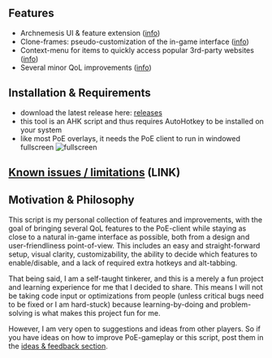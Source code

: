 ## Features
- Archnemesis UI & feature extension ([info](https://github.com/Lailloken/Lailloken-UI/wiki/Archnemesis))
- Clone-frames: pseudo-customization of the in-game interface ([info](https://github.com/Lailloken/Lailloken-UI/wiki/Clone-frames))
- Context-menu for items to quickly access popular 3rd-party websites ([info](https://github.com/Lailloken/Lailloken-UI/wiki/Context-menu-for-items))
- Several minor QoL improvements ([info](https://github.com/Lailloken/Lailloken-UI/wiki/Minor-Features))

## Installation & Requirements
- download the latest release here: [releases](https://github.com/Lailloken/Lailloken-UI/releases)
- this tool is an AHK script and thus requires AutoHotkey to be installed on your system
- like most PoE overlays, it needs the PoE client to run in windowed fullscreen
![fullscreen](https://user-images.githubusercontent.com/61888437/155345187-06e604a8-8a80-403b-be7b-061c100d0de0.png)

## [Known issues / limitations](https://github.com/Lailloken/Lailloken-UI/wiki/Known-Issues-&-Limitations) (LINK)

## Motivation & Philosophy
This script is my personal collection of features and improvements, with the goal of bringing several QoL features to the PoE-client while staying as close to a natural in-game interface as possible, both from a design and user-friendliness point-of-view. This includes an easy and straight-forward setup, visual clarity, customizability, the ability to decide which features to enable/disable, and a lack of required extra hotkeys and alt-tabbing.

That being said, I am a self-taught tinkerer, and this is a merely a fun project and learning experience for me that I decided to share. This means I will not be taking code input or optimizations from people (unless critical bugs need to be fixed or I am hard-stuck) because learning-by-doing and problem-solving is what makes this project fun for me.

However, I am very open to suggestions and ideas from other players. So if you have ideas on how to improve PoE-gameplay or this script, post them in the [ideas & feedback section](https://github.com/Lailloken/Lailloken-UI/discussions/categories/ideas-feedback).

